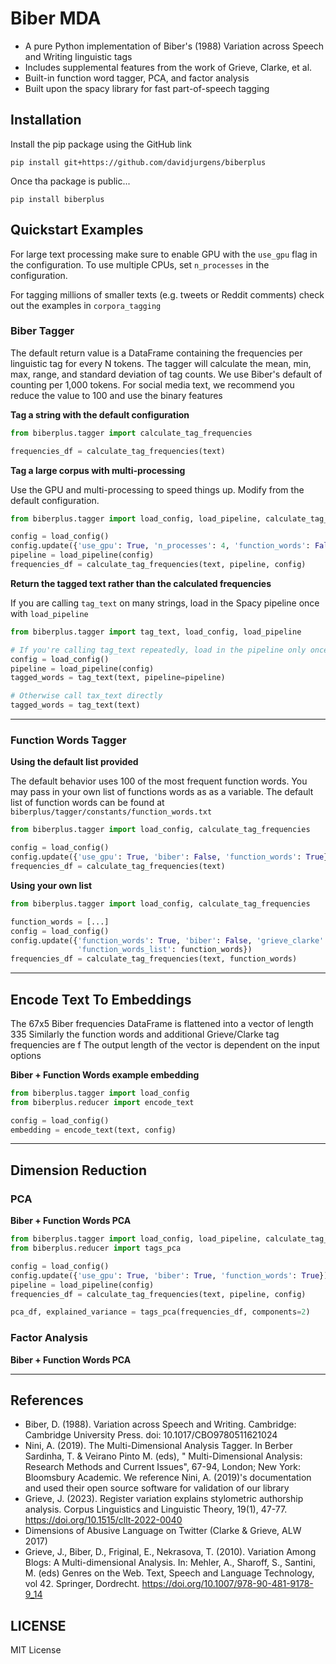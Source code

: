 # Biber MDA

- A pure Python implementation of Biber\'s (1988) Variation across Speech and Writing linguistic tags
- Includes supplemental features from the work of Grieve, Clarke, et al.
- Built-in function word tagger, PCA, and factor analysis
- Built upon the spacy library for fast part-of-speech tagging

## Installation

Install the pip package using the GitHub link

```pip install git+https://github.com/davidjurgens/biberplus```

Once tha package is public...

```pip install biberplus```

## Quickstart Examples

For large text processing make sure to enable GPU with the `use_gpu` flag in the configuration. To use multiple
CPUs, set `n_processes` in the configuration.

For tagging millions of smaller texts (e.g. tweets or Reddit comments) check out the examples in `corpora_tagging`

### Biber Tagger

The default return value is a DataFrame containing the frequencies per linguistic tag for every N tokens.
The tagger will calculate the mean, min, max, range, and standard deviation of tag counts. We use Biber's default of
counting per 1,000 tokens. For social media text, we recommend you reduce the value to 100 and use the binary features

**Tag a string with the default configuration**

```python
from biberplus.tagger import calculate_tag_frequencies

frequencies_df = calculate_tag_frequencies(text)
```

**Tag a large corpus with multi-processing**

Use the GPU and multi-processing to speed things up. Modify from the default configuration.

```python
from biberplus.tagger import load_config, load_pipeline, calculate_tag_frequencies

config = load_config()
config.update({'use_gpu': True, 'n_processes': 4, 'function_words': False})
pipeline = load_pipeline(config)
frequencies_df = calculate_tag_frequencies(text, pipeline, config)
```

**Return the tagged text rather than the calculated frequencies**

If you are calling `tag_text` on many strings, load in the Spacy pipeline once with `load_pipeline`

```python
from biberplus.tagger import tag_text, load_config, load_pipeline

# If you're calling tag_text repeatedly, load in the pipeline only once to improve performance
config = load_config()
pipeline = load_pipeline(config)
tagged_words = tag_text(text, pipeline=pipeline)

# Otherwise call tax_text directly
tagged_words = tag_text(text)
```

---

### Function Words Tagger

**Using the default list provided**

The default behavior uses 100 of the most frequent function words. You may pass in your own list of functions words as
as a variable. The default list of function words can be found at `biberplus/tagger/constants/function_words.txt`

```python
from biberplus.tagger import load_config, calculate_tag_frequencies

config = load_config()
config.update({'use_gpu': True, 'biber': False, 'function_words': True})
frequencies_df = calculate_tag_frequencies(text)
```

**Using your own list**

```python
from biberplus.tagger import load_config, calculate_tag_frequencies

function_words = [...]
config = load_config()
config.update({'function_words': True, 'biber': False, 'grieve_clarke': False,
               'function_words_list': function_words})
frequencies_df = calculate_tag_frequencies(text, function_words)
```

---

## Encode Text To Embeddings

The 67x5 Biber frequencies DataFrame is flattened into a vector of length 335
Similarly the function words and additional Grieve/Clarke tag frequencies are f
The output length of the vector is dependent on the input options

**Biber + Function Words example embedding**

```python
from biberplus.tagger import load_config
from biberplus.reducer import encode_text

config = load_config()
embedding = encode_text(text, config)
```

---

## Dimension Reduction

### PCA

**Biber + Function Words PCA**

```python
from biberplus.tagger import load_config, load_pipeline, calculate_tag_frequencies
from biberplus.reducer import tags_pca

config = load_config()
config.update({'use_gpu': True, 'biber': True, 'function_words': True})
pipeline = load_pipeline(config)
frequencies_df = calculate_tag_frequencies(text, pipeline, config)

pca_df, explained_variance = tags_pca(frequencies_df, components=2)
```

### Factor Analysis

**Biber + Function Words PCA**


---

## References

- Biber, D. (1988). Variation across Speech and Writing. Cambridge: Cambridge University Press. doi:
  10.1017/CBO9780511621024
- Nini, A. (2019). The Multi-Dimensional Analysis Tagger. In Berber Sardinha, T. & Veirano Pinto M. (eds), "
  Multi-Dimensional Analysis: Research Methods and Current Issues", 67-94, London; New York: Bloomsbury
  Academic. 
  We reference Nini, A. (2019)'s documentation and used their open source software for validation of our library
- Grieve, J. (2023). Register variation explains stylometric authorship analysis. Corpus Linguistics and Linguistic
  Theory, 19(1), 47-77. https://doi.org/10.1515/cllt-2022-0040
- Dimensions of Abusive Language on Twitter (Clarke & Grieve, ALW 2017)
- Grieve, J., Biber, D., Friginal, E., Nekrasova, T. (2010). Variation Among Blogs: A Multi-dimensional Analysis. In:
  Mehler, A., Sharoff, S., Santini, M. (eds) Genres on the Web. Text, Speech and Language Technology, vol 42. Springer,
  Dordrecht. https://doi.org/10.1007/978-90-481-9178-9_14

## LICENSE

MIT License